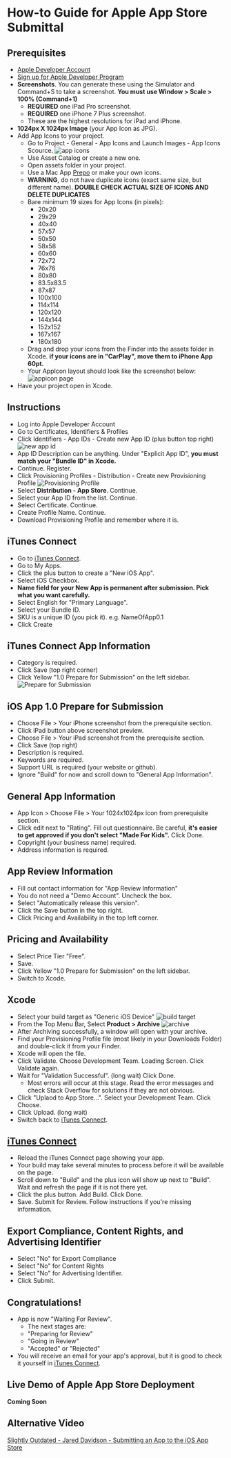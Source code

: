 # How-to Guide for Apple App Store Submittal


## Prerequisites
* [Apple Developer Account](https://developer.apple.com/)
* [Sign up for Apple Developer Program](https://developer.apple.com/account/#/membership/)
* **Screenshots**. You can generate these using the Simulator and Command+S to take a screenshot. **You must use Window > Scale > 100% (Command+1)**
  * **REQUIRED** one iPad Pro screenshot.
  * **REQUIRED** one iPhone 7 Plus screenshot. 
  * These are the highest resolutions for iPad and iPhone.
* **1024px X 1024px Image** (your App Icon as JPG).
* Add App Icons to your project.
  * Go to Project - General - App Icons and Launch Images - App Icons Scource.
  ![app icons](https://github.com/alex-wap/app-store/blob/master/images/0.png "app icons")
  * Use Asset Catalog or create a new one.
  * Open assets folder in your project.
  * Use a Mac App [Prepo](https://itunes.apple.com/us/app/prepo/id476533227?mt=12) or make your own icons. 
  * **WARNING**, do not have duplicate icons (exact same size, but different name). **DOUBLE CHECK ACTUAL SIZE OF ICONS AND DELETE DUPLICATES**
  * Bare minimum 19 sizes for App Icons (in pixels):
    * 20x20
    * 29x29
    * 40x40 
    * 57x57
    * 50x50
    * 58x58
    * 60x60 
    * 72x72
    * 76x76
    * 80x80
    * 83.5x83.5
    * 87x87
    * 100x100
    * 114x114
    * 120x120
    * 144x144
    * 152x152
    * 167x167
    * 180x180
  * Drag and drop your icons from the Finder into the assets folder in Xcode. **if your icons are in "CarPlay", move them to iPhone App 60pt.**
  * Your AppIcon layout should look like the screenshot below:
  ![appicon page](https://github.com/alex-wap/app-store/blob/master/images/appicon.png "appicon page")
* Have your project open in Xcode. 

## Instructions
* Log into Apple Developer Account
* Go to Certificates, Identifiers & Profiles
* Click Identifiers - App IDs - Create new App ID (plus button top right)
![new app id](https://github.com/alex-wap/app-store/blob/master/images/1.png "App IDs")
* App ID Description can be anything. Under "Explicit App ID", **you must match your "Bundle ID" in Xcode.**
* Continue. Register.
* Click Provisioning Profiles - Distribution - Create new Provisioning Profile
![Provisioning Profile](https://github.com/alex-wap/app-store/blob/master/images/2.png "Provisioning Profile")
* Select **Distribution - App Store**. Continue.
* Select your App ID from the list. Continue.
* Select Certificate. Continue.
* Create Profile Name. Continue.
* Download Provisioning Profile and remember where it is.

## iTunes Connect
* Go to [iTunes Connect](https://itunesconnect.apple.com/). 
* Go to My Apps.
* Click the plus button to create a "New iOS App".
* Select iOS Checkbox.
* **Name field for your New App is permanent after submission. Pick what you want carefully.** 
* Select English for "Primary Language". 
* Select your Bundle ID. 
* SKU is a unique ID (you pick it). e.g. NameOfApp0.1
* Click Create

## iTunes Connect App Information
* Category is required.
* Click Save (top right corner)
* Click Yellow "1.0 Prepare for Submission" on the left sidebar.
![Prepare for Submission](https://github.com/alex-wap/app-store/blob/master/images/prepareforsubmission.png "Prepare for Submission")

## iOS App 1.0 Prepare for Submission
* Choose File > Your iPhone screenshot from the prerequisite section. 
* Click iPad button above screenshot preview.
* Choose File > Your iPad screenshot from the prerequisite section. 
* Click Save (top right)
* Description is required. 
* Keywords are required. 
* Support URL is required (your website or github). 
* Ignore "Build" for now and scroll down to "General App Information".

## General App Information
* App Icon > Choose File > Your 1024x1024px icon from prerequisite section.
* Click edit next to "Rating". Fill out questionnaire. Be careful, **it's easier to get approved if you don't select "Made For Kids".** Click Done.
* Copyright (your business name) required.
* Address information is required.

## App Review Information
* Fill out contact information for "App Review Information"
* You do not need a "Demo Account". Uncheck the box.
* Select "Automatically release this version".
* Click the Save button in the top right.
* Click Pricing and Availability in the top left corner.

## Pricing and Availability
* Select Price Tier "Free".
* Save.
* Click Yellow "1.0 Prepare for Submission" on the left sidebar.
* Switch to Xcode.

## Xcode
* Select your build target as "Generic iOS Device"
![build target](https://github.com/alex-wap/app-store/blob/master/images/3.png "build target")
* From the Top Menu Bar, Select **Product > Archive**
![archive](https://github.com/alex-wap/app-store/blob/master/images/4.png "archive")
* After Archiving successfully, a window will open with your archive.
* Find your Provisioning Profile file (most likely in your Downloads Folder) and double-click it from your Finder.
* Xcode will open the file.
* Click Validate. Choose Development Team. Loading Screen. Click Validate again.
* Wait for "Validation Successful". (long wait) Click Done.
  * Most errors will occur at this stage. Read the error messages and check Stack Overflow for solutions if they are not obvious.
* Click "Uplaod to App Store...". Select your Development Team. Click Choose.
* Click Upload. (long wait)
* Switch back to [iTunes Connect](https://itunesconnect.apple.com/).

## [iTunes Connect](https://itunesconnect.apple.com/)
* Reload the iTunes Connect page showing your app.
* Your build may take several minutes to process before it will be available on the page.
* Scroll down to "Build" and the plus icon will show up next to "Build". Wait and refresh the page if it is not there yet.
* Click the plus button. Add Build. Click Done.
* Save. Submit for Review. Follow instructions if you're missing information.

## Export Compliance, Content Rights, and Advertising Identifier
* Select "No" for Export Compliance
* Select "No" for Content Rights
* Select "No" for Advertising Identifier.
* Click Submit.

## Congratulations!
* App is now "Waiting For Review". 
  * The next stages are:
  * "Preparing for Review"
  * "Going in Review"
  * "Accepted" or "Rejected" 
* You will receive an email for your app's approval, but it is good to check it yourself in [iTunes Connect](https://itunesconnect.apple.com/).

## Live Demo of Apple App Store Deployment


**Coming Soon**


## Alternative Video


[Slightly Outdated - Jared Davidson - Submitting an App to the iOS App Store](https://www.youtube.com/watch?v=6uX7B8ZfMiw)